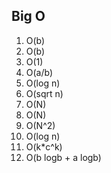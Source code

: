 Big O
-----

1. O(b)
2. O(b)
3. O(1)
4. O(a/b)
5. O(log n)
6. O(sqrt n)
7. O(N)
8. O(N)
9. O(N^2)
10. O(log n)
11. O(k*c^k)
12. O(b logb + a logb)

